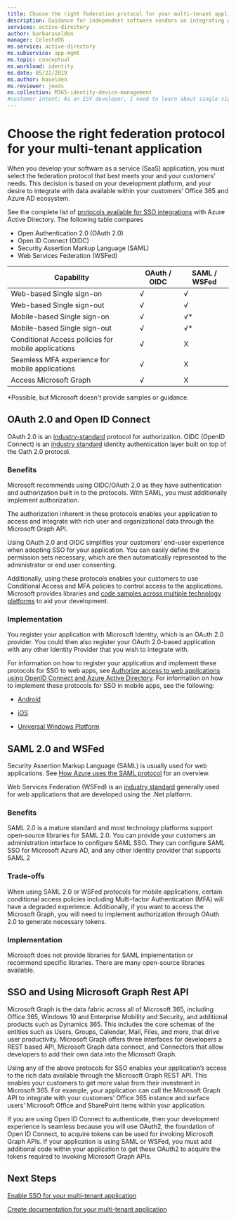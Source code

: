 ```yaml
---
title: Choose the right federation protocol for your multi-tenant application
description: Guidance for independent software vendors on integrating with Azure Active Directory
services: active-directory
author: barbaraselden
manager: CelesteDG
ms.service: active-directory
ms.subservice: app-mgmt
ms.topic: conceptual
ms.workload: identity   
ms.date: 05/22/2019
ms.author: baselden
ms.reviewer: jeeds
ms.collection: M365-identity-device-management
#customer intent: As an ISV developer, I need to learn about single-sign on (SSO) so I can create a multi-tenant SaaS app
---
```

# Choose the right federation protocol for your multi-tenant application

When you develop your software as a service (SaaS) application, you must select the federation protocol that best meets your and your customers’ needs. This decision is based on your development platform, and your desire to integrate with data available within your customers’ Office 365 and Azure AD ecosystem.

See the complete list of [protocols available for SSO integrations](what-is-single-sign-on.md) with Azure Active Directory.
The following table compares 
* Open Authentication 2.0 (OAuth 2.0)
* Open ID Connect (OIDC)
* Security Assertion Markup Language (SAML)
* Web Services Federation (WSFed)

| Capability| OAuth / OIDC| SAML / WSFed |
| - |-|-|
| Web-based Single sign-on| √| √ |
| Web-based Single sign-out| √| √ |
| Mobile-based Single sign-on| √| √* |
| Mobile-based Single sign-out| √| √* |
| Conditional Access policies for mobile applications| √| X |
| Seamless MFA experience for mobile applications| √| X |
| Access Microsoft Graph| √| X |

*Possible, but Microsoft doesn't provide samples or guidance.

## OAuth 2.0 and Open ID Connect

OAuth 2.0 is an [industry-standard](https://oauth.net/2/) protocol for authorization. OIDC (OpenID Connect) is an [industry standard](https://openid.net/connect/) identity authentication layer built on top of the Oath 2.0 protocol.

### Benefits

Microsoft recommends using OIDC/OAuth 2.0 as they have authentication and authorization built in to the protocols. With SAML, you must additionally implement authorization.

The authorization inherent in these protocols enables your application to access and integrate with rich user and organizational data through the Microsoft Graph API.

Using OAuth 2.0 and OIDC simplifies your customers’ end-user experience when adopting SSO for your application. You can easily define the permission sets necessary, which are then automatically represented to the administrator or end user consenting.

Additionally, using these protocols enables your customers to use Conditional Access and MFA policies to control access to the applications. Microsoft provides libraries and [code samples across multiple technology platforms](https://github.com/AzureAD/microsoft-authentication-library-for-js/wiki/Samples) to aid your development.  

### Implementation

You register your application with Microsoft Identity, which is an OAuth 2.0 provider. You could then also register your OAuth 2.0-based application with any other Identity Provider that you wish to integrate with. 

For information on how to register your application and implement these protocols for SSO to web apps, see [Authorize access to web applications using OpenID Connect and Azure Active Directory](../develop/sample-v2-code.md).  For information on how to implement these protocols for SSO in mobile apps, see the following: 

* [Android](../develop/quickstart-v2-android.md)

* [iOS](../develop/quickstart-v2-ios.md)

* [Universal Windows Platform](../develop/quickstart-v2-uwp.md)

## SAML 2.0 and WSFed

Security Assertion Markup Language (SAML) is usually used for web applications. See [How Azure uses the SAML protocol](../develop/active-directory-saml-protocol-reference.md) for an overview. 

Web Services Federation (WSFed) is an [industry standard](http://docs.oasis-open.org/wsfed/federation/v1.2/ws-federation.html) generally used for web applications that are developed using the .Net platform.

### Benefits

SAML 2.0 is a mature standard and most technology platforms support open-source libraries for SAML 2.0. You can provide your customers an administration interface to configure SAML SSO. They can configure SAML SSO for Microsoft Azure AD,  and any other identity provider that supports SAML 2

### Trade-offs

When using SAML 2.0 or WSFed protocols for mobile applications, certain conditional access policies including Multi-factor Authentication (MFA) will have a degraded experience. Additionally, if you want to access the Microsoft Graph, you will need to implement authorization through OAuth 2.0 to generate necessary tokens. 

### Implementation

Microsoft does not provide libraries for SAML implementation or recommend specific libraries. There are many open-source libraries available.

## SSO and Using Microsoft Graph Rest API 

Microsoft Graph is the data fabric across all of Microsoft 365, including Office 365, Windows 10 and Enterprise Mobility and Security, and additional products such as Dynamics 365. This includes the core schemas of the entities such as Users, Groups, Calendar, Mail, Files, and more, that drive user productivity. Microsoft Graph offers three interfaces for developers a REST based API, Microsoft Graph data connect, and Connectors that allow developers to add their own data into the Microsoft Graph.  

Using any of the above protocols for SSO enables your application’s access to the rich data available through the Microsoft Graph REST API. This  enables your customers  to get more value from their investment in Microsoft 365. For example,  your application can call the Microsoft Graph API to integrate with your customers’ Office 365 instance and surface users’ Microsoft Office and SharePoint items within your application. 

If you are using Open ID Connect  to authenticate, then your development experience is seamless  because you will use OAuth2, the foundation of Open ID Connect, to acquire tokens can be used for invoking Microsoft Graph APIs. If your application is using SAML or WSFed, you must add additional code within your application to get these OAuth2 to acquire the tokens  required to  invoking Microsoft Graph APIs. 

## Next Steps

[Enable SSO for your multi-tenant application](isv-sso-content.md)

[Create documentation for your multi-tenant application](isv-create-sso-documentation.md)
